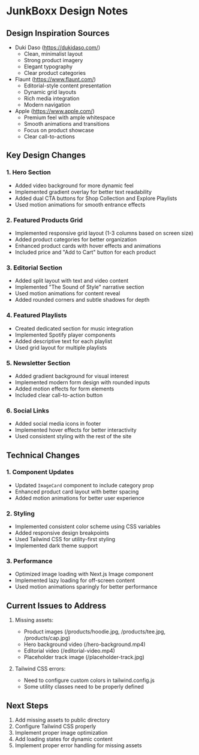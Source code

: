 # JunkBoxx Design Notes

## Design Inspiration Sources
- Duki Daso (https://dukidaso.com/)
  - Clean, minimalist layout
  - Strong product imagery
  - Elegant typography
  - Clear product categories
- Flaunt (https://www.flaunt.com/)
  - Editorial-style content presentation
  - Dynamic grid layouts
  - Rich media integration
  - Modern navigation
- Apple (https://www.apple.com/)
  - Premium feel with ample whitespace
  - Smooth animations and transitions
  - Focus on product showcase
  - Clear call-to-actions

## Key Design Changes

### 1. Hero Section
- Added video background for more dynamic feel
- Implemented gradient overlay for better text readability
- Added dual CTA buttons for Shop Collection and Explore Playlists
- Used motion animations for smooth entrance effects

### 2. Featured Products Grid
- Implemented responsive grid layout (1-3 columns based on screen size)
- Added product categories for better organization
- Enhanced product cards with hover effects and animations
- Included price and "Add to Cart" button for each product

### 3. Editorial Section
- Added split layout with text and video content
- Implemented "The Sound of Style" narrative section
- Used motion animations for content reveal
- Added rounded corners and subtle shadows for depth

### 4. Featured Playlists
- Created dedicated section for music integration
- Implemented Spotify player components
- Added descriptive text for each playlist
- Used grid layout for multiple playlists

### 5. Newsletter Section
- Added gradient background for visual interest
- Implemented modern form design with rounded inputs
- Added motion effects for form elements
- Included clear call-to-action button

### 6. Social Links
- Added social media icons in footer
- Implemented hover effects for better interactivity
- Used consistent styling with the rest of the site

## Technical Changes

### 1. Component Updates
- Updated `ImageCard` component to include category prop
- Enhanced product card layout with better spacing
- Added motion animations for better user experience

### 2. Styling
- Implemented consistent color scheme using CSS variables
- Added responsive design breakpoints
- Used Tailwind CSS for utility-first styling
- Implemented dark theme support

### 3. Performance
- Optimized image loading with Next.js Image component
- Implemented lazy loading for off-screen content
- Used motion animations sparingly for better performance

## Current Issues to Address
1. Missing assets:
   - Product images (/products/hoodie.jpg, /products/tee.jpg, /products/cap.jpg)
   - Hero background video (/hero-background.mp4)
   - Editorial video (/editorial-video.mp4)
   - Placeholder track image (/placeholder-track.jpg)

2. Tailwind CSS errors:
   - Need to configure custom colors in tailwind.config.js
   - Some utility classes need to be properly defined

## Next Steps
1. Add missing assets to public directory
2. Configure Tailwind CSS properly
3. Implement proper image optimization
4. Add loading states for dynamic content
5. Implement proper error handling for missing assets 
